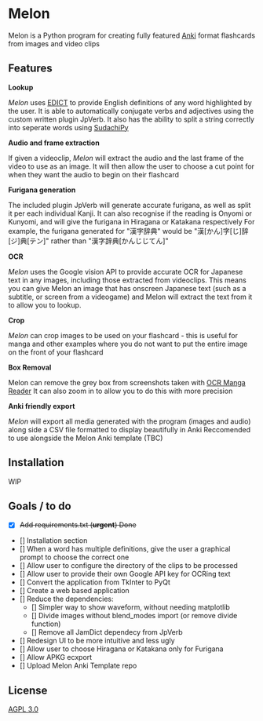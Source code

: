 # Melon

Melon is a Python program for creating fully featured [Anki](https://apps.ankiweb.net/) format flashcards from images and video clips

## Features
**Lookup**

*Melon* uses [EDICT](https://www.edrdg.org/jmdict/edict.html) to provide English definitions of any word highlighted by the user.
It is able to automatically conjugate verbs and adjectives using the custom written plugin JpVerb.
It also has the ability to split a string correctly into seperate words using [SudachiPy](https://github.com/WorksApplications/SudachiPy)

**Audio and frame extraction**

If given a videoclip, *Melon* will extract the audio and the last frame of the video to use as an image.
It will then allow the user to choose a cut point for when they want the audio to begin on their flashcard

**Furigana generation**

The included plugin JpVerb will generate accurate furigana, as well as split it per each individual Kanji.
It can also recognise if the reading is Onyomi or Kunyomi, and will give the furigana in Hiragana or Katakana respectively
For example, the furigana generated for "漢字辞典" would be "漢[かん]字[じ]辞[ジ]典[テン]" rather than "漢字辞典[かんじじてん]"

**OCR**

*Melon* uses the Google vision API to provide accurate OCR for Japanese text in any images, including those extracted from videoclips. This means you can give Melon an image that has onscreen Japanese text (such as a subtitle, or screen from a videogame) and Melon will extract the text from it to allow you to lookup.

**Crop**

*Melon* can crop images to be used on your flashcard - this is useful for manga and other examples where you do not want to put the entire image on the front of your flashcard

**Box Removal**

Melon can remove the grey box from screenshots taken with [OCR Manga Reader](https://sourceforge.net/projects/ocrmangareaderforandroid/)
It can also zoom in to allow you to do this with more precision

**Anki friendly export**

*Melon* will export all media generated with the program (images and audio) along side a CSV file formatted to display beautifully in Anki
Reccomended to use alongside the Melon Anki template (TBC)

## Installation
WIP

## Goals / to do
- [x] ~~Add requirements.txt (**urgent**) Done~~
- [] Installation section
- [] When a word has multiple definitions, give the user a graphical prompt to choose the correct one
- [] Allow user to configure the directory of the clips to be processed
- [] Allow user to provide their own Google API key for OCRing text
- [] Convert the application from TkInter to PyQt
- [] Create a web based application
- [] Reduce the dependencies:
    - [] Simpler way to show waveform, without needing matplotlib
    - [] Divide images without blend_modes import (or remove divide function)
    - [] Remove all JamDict dependecy from JpVerb
- [] Redesign UI to be more intuitive and less ugly
- [] Allow user to choose Hiragana or Katakana only for Furigana
- [] Allow APKG ecxport
- [] Upload Melon Anki Template repo

## License
[AGPL 3.0](https://choosealicense.com/licenses/agpl-3.0/)
